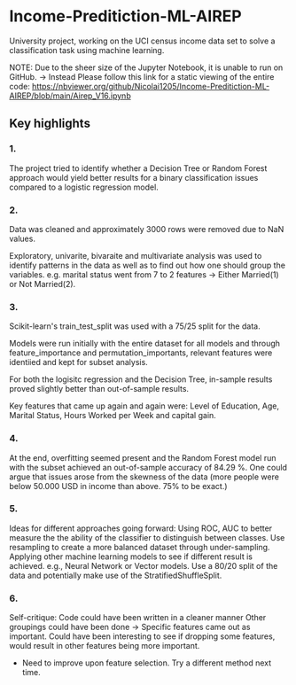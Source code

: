 # Income-Preditiction-ML-AIREP
University project, working on the UCI census income data set to solve a classification task using machine learning.


NOTE: Due to the sheer size of the Jupyter Notebook, it is unable to run on GitHub.
-> Instead Please follow this link for a static viewing of the entire code: https://nbviewer.org/github/Nicolai1205/Income-Preditiction-ML-AIREP/blob/main/Airep_V16.ipynb

## Key highlights
### 1.
The project tried to identify whether a Decision Tree or Random Forest approach would yield better results for a binary classification issues
compared to a logistic regression model.


### 2.
Data was cleaned and approximately 3000 rows were removed due to NaN values.

Exploratory, univarite, bivaraite and multivariate analysis was used to identify patterns in the data as well as to
find out how one should group the variables.
e.g. marital status went from 7 to 2 features -> Either Married(1) or Not Married(2).


### 3. 
Scikit-learn's train_test_split was used with a 75/25 split for the data.

Models were run initially with the entire dataset for all models and through feature_importance and permutation_importants,
relevant features were identiied and kept for subset analysis.

For both the logisitc regression and the Decision Tree, in-sample results proved slightly better than out-of-sample results.

Key features that came up again and again were: Level of Education, Age, Marital Status, Hours Worked per Week and capital gain.


### 4.
At the end, overfitting seemed present and the Random Forest model run with the subset achieved an out-of-sample accuracy of 84.29 %.
One could argue that issues arose from the skewness of the data (more people were below 50.000 USD in income than above. 75% to be exact.)


### 5.
Ideas for different approaches going forward:
Using ROC, AUC to better measure the the ability of the classifier to distinguish between classes.
Use resampling to create a more balanced dataset through under-sampling.
Applying other machine learning models to see if different result is achieved. e.g., Neural Network or Vector models.
Use a 80/20 split of the data and potentially make use of the StratifiedShuffleSplit.


### 6. 
Self-critique:
Code could have been written in a cleaner manner
Other groupings could have been done -> Specific features came out as important. Could have been interesting to see if dropping some features,
would result in other features being more important.
- Need to improve upon feature selection. Try a different method next time.
